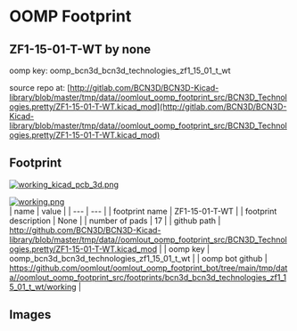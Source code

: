 # OOMP Footprint  
## ZF1-15-01-T-WT  by none  
  
oomp key: oomp_bcn3d_bcn3d_technologies_zf1_15_01_t_wt  
  
source repo at: [http://gitlab.com/BCN3D/BCN3D-Kicad-library/blob/master/tmp/data//oomlout_oomp_footprint_src/BCN3D_Technologies.pretty/ZF1-15-01-T-WT.kicad_mod](http://gitlab.com/BCN3D/BCN3D-Kicad-library/blob/master/tmp/data//oomlout_oomp_footprint_src/BCN3D_Technologies.pretty/ZF1-15-01-T-WT.kicad_mod)  
## Footprint  
  
[![working_kicad_pcb_3d.png](working_kicad_pcb_3d_600.png)](working_kicad_pcb_3d.png)  
  
[![working.png](working_600.png)](working.png)  
| name | value | 
| --- | --- | 
| footprint name | ZF1-15-01-T-WT | 
| footprint description | None | 
| number of pads | 17 | 
| github path | http://github.com/BCN3D/BCN3D-Kicad-library/blob/master/tmp/data//oomlout_oomp_footprint_src/BCN3D_Technologies.pretty/ZF1-15-01-T-WT.kicad_mod | 
| oomp key | oomp_bcn3d_bcn3d_technologies_zf1_15_01_t_wt | 
| oomp bot github | https://github.com/oomlout/oomlout_oomp_footprint_bot/tree/main/tmp/data//oomlout_oomp_footprint_src/footprints/bcn3d_bcn3d_technologies_zf1_15_01_t_wt/working | 
## Images  
